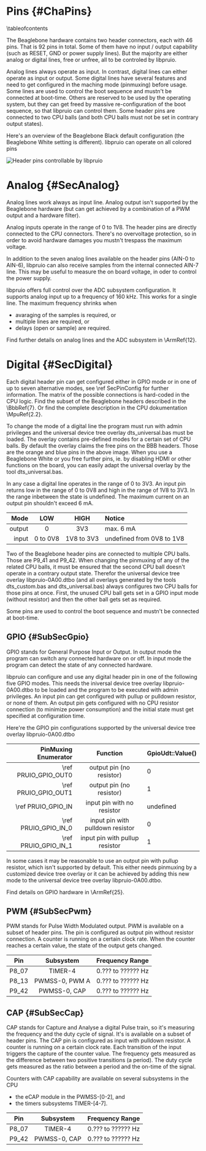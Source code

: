 Pins  {#ChaPins}
====
\tableofcontents

The Beaglebone hardware contains two header connectors, each with 46
pins. That is 92 pins in total. Some of them have no input / output
capability (such as RESET, GND or power supply lines). But the majority
are either analog or digital lines, free or unfree, all to be controled
by libpruio.

Analog lines always operate as input. In contrast, digital lines can
either operate as input or output. Some digital lines have several
features and need to get configured in the maching mode (pinmuxing)
before usage. Some lines are used to control the boot sequence and
mustn't be connected at boot-time. Others are reserved to be used by
the operating system, but they can get freed by massive
re-configuration of the boot sequence, so that libpruio can control
them. Some header pins are connected to two CPU balls (and both CPU
balls must not be set in contrary output states).

Here's an overview of the Beaglebone Black default configuration (the
Beaglebone White setting is different). libpruio can operate on all
colored pins

![Header pins controllable by libpruio](pins.png)


Analog {#SecAnalog}
======

Analog lines work always as input line. Analog output isn't supported
by the Beaglebone hardware (but can get achieved by a combination of a
PWM output and a hardware filter).

Analog inputs operate in the range of 0 to 1V8. The header pins are
directly connected to the CPU connectors. There's no overvoltage
protection, so in order to avoid hardware damages you mustn't trespass
the maximum voltage.

In addition to the seven analog lines available on the header pins
(AIN-0 to AIN-6), libpruio can also receive samples from the internal
connected AIN-7 line. This may be useful to measure the on board
voltage, in oder to control the power supply.

libpruio offers full control over the ADC subsystem configuration. It
supports analog input up to a frequency of 160 kHz. This works for a
single line. The maximum frequency shrinks when

- avaraging of the samples is required, or
- multiple lines are required, or
- delays (open or sample) are required.

Find further details on analog lines and the ADC subsystem in
\ArmRef{12}.


Digital {#SecDigital}
=======

Each digital header pin can get configured either in GPIO mode or in
one of up to seven alternative modes, see \ref SecPinConfig for further
information. The matrix of the possible connections is hard-coded in
the CPU logic. Find the subset of the Beaglebone headers described in
the \BbbRef{7}. Or find the complete description in the CPU
dokumentation \MpuRef{2.2}.

To change the mode of a digital line the program must run with admin
privileges and the universal device tree overlay dts_universal.bas must
be loaded. The overlay contains pre-defined modes for a certain set of
CPU balls. By default the overlay claims the free pins on the BBB
headers. Those are the orange and blue pins in the above image. When
you use a Beaglebone White or you free further pins, ie. by disabling
HDMI or other functions on the board, you can easily adapt the
universal overlay by the tool dts_universal.bas.

In any case a digital line operates in the range of 0 to 3V3. An input
pin returns low in the range of 0 to 0V8 and high in the range of 1V8
to 3V3. In the range inbetween the state is undefined. The maximum
current on an output pin shouldn't exceed 6 mA.

| Mode   |   LOW    |    HIGH    | Notice                    |
| -----: | :------: | :--------: | :------------------------ |
| output | 0        | 3V3        | max. 6 mA                 |
|  input | 0 to 0V8 | 1V8 to 3V3 | undefined from 0V8 to 1V8 |

Two of the Beaglebone header pins are connected to multiple CPU balls.
Those are P9_41 and P9_42. When changing the pinmuxing of any of the
related CPU balls, it must be ensured that the second CPU ball doesn't
operate in a contrary output state. Therefor the universal device tree
overlay libpruio-0A00.dtbo (and all overlays generated by the tools
dts_custom.bas and dts_universal.bas) always configures two CPU balls
for those pins at once. First, the unused CPU ball gets set in a GPIO
input mode (without resistor) and then the other ball gets set as
required.

Some pins are used to control the boot sequence and mustn't be
connected at boot-time.


GPIO {#SubSecGpio}
---

GPIO stands for General Purpose Input or Output. In output mode the
program can switch any connected hardware on or off. In input mode the
program can detect the state of any connected hardware.

libpruio can configure and use any digital header pin in one of the
following five GPIO modes. This needs the iniversal device tree overlay
libpruio-0A00.dtbo to be loaded and the program to be executed with
admin privileges. An input pin can get configured with pullup or
pulldown resistor, or none of them. An output pin gets configured with
no CPU resistor connection (to minimize power consumption) and the
initial state must get specified at configuration time.

Here're the GPIO pin configurations supported by the universal device
tree overlay libpruio-0A00.dtbo

| PinMuxing Enumerator | Function                         | GpioUdt::Value() |
| -------------------: | :------------------------------: | :--------------- |
| \ref PRUIO_GPIO_OUT0 | output pin (no resistor)         | 0                |
| \ref PRUIO_GPIO_OUT1 | output pin (no resistor)         | 1                |
| \ref PRUIO_GPIO_IN   | input pin with no resistor       | undefined        |
| \ref PRUIO_GPIO_IN_0 | input pin with pulldown resistor | 0                |
| \ref PRUIO_GPIO_IN_1 | input pin with pullup resistor   | 1                |

In some cases it may be reasonable to use an output pin with pullup
resistor, which isn't supported by default. This either needs pinmuxing
by a customized device tree overlay or it can be achieved by adding
this new mode to the universal device tree overlay libpruio-0A00.dtbo.

Find details on GPIO hardware in \ArmRef{25}.


PWM {#SubSecPwm}
---

PWM stands for Pulse Width Modulated output. PWM is available on a
subset of header pins. The pin is configured as output pin without
resistor connection. A counter is running on a certain clock rate. When
the counter reaches a certain value, the state of the output gets
changed.

| Pin   | Subsystem      | Frequency Range    |
| ----- | :------------: | :----------------- |
| P8_07 | TIMER-4        | 0.??? to ?????? Hz |
| P8_13 | PWMSS-0, PWM A | 0.??? to ?????? Hz |
| P9_42 | PWMSS-0, CAP   | 0.??? to ?????? Hz |


CAP {#SubSecCap}
---

CAP stands for Capture and Analyse a digital Pulse train, so it's
measuring the frequency and the duty cycle of signal. It's is available
on a subset of header pins. The CAP pin is configured as input with
pulldown resistor. A counter is running on a certain clock rate. Each
transition of the input triggers the capture of the counter value. The
frequency gets measured as the difference between two positive
transitions (a period). The duty cycle gets measured as the ratio
between a period and the on-time of the signal.

Counters with CAP capability are available on several subsystems in the
CPU

- the eCAP module in the PWMSS-[0-2], and
- the timers subsystems TIMER-[4-7].


| Pin   | Subsystem      | Frequency Range    |
| ----- | :------------: | :----------------- |
| P8_07 | TIMER-4        | 0.??? to ?????? Hz |
| P9_42 | PWMSS-0, CAP   | 0.??? to ?????? Hz |
